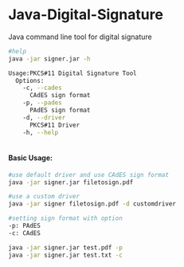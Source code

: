 # Java-Digital-Signature
Java command line  tool for digital signature

```bash
#help
java -jar signer.jar -h

Usage:PKCS#11 Digital Signature Tool
  Options:
    -c, --cades
      CAdES sign format
    -p, --pades
      PAdES sign format
    -d, --driver
      PKCS#11 Driver
    -h, --help 
    
```

#### Basic Usage:
```bash
#use default driver and use CAdES sign format
java -jar signer.jar filetosign.pdf

#use a custom driver
java -jar signer filetosign.pdf -d customdriver

#setting sign format with option
-p: PAdES
-c: CAdES

java -jar signer.jar test.pdf -p 
java -jar signer.jar test.txt -c 
```
